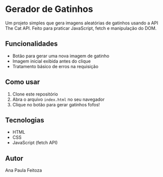 
# Gerador de Gatinhos

Um projeto simples que gera imagens aleatórias de gatinhos usando a API The Cat API. Feito para praticar JavaScript, fetch e manipulação do DOM.

## Funcionalidades

- Botão para gerar uma nova imagem de gatinho
- Imagem inicial exibida antes do clique
- Tratamento básico de erros na requisição

## Como usar

1. Clone este repositório
2. Abra o arquivo `index.html` no seu navegador
3. Clique no botão para gerar gatinhos fofos!

## Tecnologias

- HTML
- CSS
- JavaScript (fetch API)

## Autor

Ana Paula Feitoza

